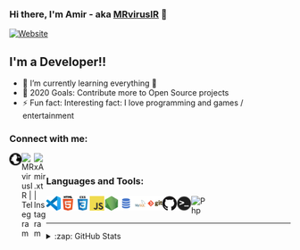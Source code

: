 ### Hi there, I'm Amir - aka [MRvirusIR][website] 👋

[![Website](https://img.shields.io/website?label=MRvirusIR.ir&style=for-the-badge&url=https%3A%2F%2Fcodestackr.com)](https://MRvirusIR.ir)

## I'm a Developer!!

- 🌱 I’m currently learning everything 🤣
- 🥅 2020 Goals: Contribute more to Open Source projects
- ⚡ Fun fact: Interesting fact: I love programming and games / entertainment

### Connect with me:

[<img align="left" alt="MRvirusIR.ir" width="22px" src="https://raw.githubusercontent.com/iconic/open-iconic/master/svg/globe.svg" />][website]
[<img align="left" alt="MRvirusIR | Telegram" width="22px" src="https://cdn.jsdelivr.net/npm/simple-icons@v3/icons/telegram.svg" />][telegram]
[<img align="left" alt="xAmir.xt | Instagram" width="22px" src="https://cdn.jsdelivr.net/npm/simple-icons@v3/icons/instagram.svg" />][instagram]

<br />

### Languages and Tools:

[<img align="left" alt="Visual Studio Code" width="26px" src="https://raw.githubusercontent.com/github/explore/80688e429a7d4ef2fca1e82350fe8e3517d3494d/topics/visual-studio-code/visual-studio-code.png" />][webdevplaylist]
[<img align="left" alt="HTML5" width="26px" src="https://raw.githubusercontent.com/github/explore/80688e429a7d4ef2fca1e82350fe8e3517d3494d/topics/html/html.png" />][webdevplaylist]
[<img align="left" alt="CSS3" width="26px" src="https://raw.githubusercontent.com/github/explore/80688e429a7d4ef2fca1e82350fe8e3517d3494d/topics/css/css.png" />][webdevplaylist]
[<img align="left" alt="JavaScript" width="26px" src="https://raw.githubusercontent.com/github/explore/80688e429a7d4ef2fca1e82350fe8e3517d3494d/topics/javascript/javascript.png" />][webdevplaylist]
[<img align="left" alt="Node.js" width="26px" src="https://raw.githubusercontent.com/github/explore/80688e429a7d4ef2fca1e82350fe8e3517d3494d/topics/nodejs/nodejs.png" />][webdevplaylist]
[<img align="left" alt="SQL" width="26px" src="https://raw.githubusercontent.com/github/explore/80688e429a7d4ef2fca1e82350fe8e3517d3494d/topics/sql/sql.png" />][webdevplaylist]
[<img align="left" alt="MySQL" width="26px" src="https://raw.githubusercontent.com/github/explore/80688e429a7d4ef2fca1e82350fe8e3517d3494d/topics/mysql/mysql.png" />][webdevplaylist]
[<img align="left" alt="Git" width="26px" src="https://raw.githubusercontent.com/github/explore/80688e429a7d4ef2fca1e82350fe8e3517d3494d/topics/git/git.png" />][webdevplaylist]
[<img align="left" alt="GitHub" width="26px" src="https://raw.githubusercontent.com/github/explore/78df643247d429f6cc873026c0622819ad797942/topics/github/github.png" />][webdevplaylist]
[<img align="left" alt="Terminal" width="26px" src="https://raw.githubusercontent.com/github/explore/80688e429a7d4ef2fca1e82350fe8e3517d3494d/topics/terminal/terminal.png" />][webdevplaylist]
[<img align="left" alt="Php" width="26px" src="https://cdn4.iconfinder.com/data/icons/scripting-and-programming-languages/512/php-512.png" />][webdevplaylist]

<br />
<br />

---
<details>
  <summary>:zap: GitHub Stats</summary>

  ![г-н.вирус GitHub stats](https://github-readme-stats.vercel.app/api?username=MRvirusIR&show_icons=true&theme=radical)

</a>

</details>

[website]: https://MRvirusIR.ir
[instagram]: https://instagram.com/xAmir.xt
[telegram]: https://t.me/MRvirusIR
[webdevplaylist]: https://github.com/MRvirusIR